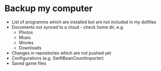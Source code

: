 # Backup my computer

- List of programms which are installed but are not included in my dotfiles
- Documents not synced to a cloud - check home dir, e.g.
  - Photos
  - Music
  - Movies
  - Downloads
- Changes in repositories which are not pushed yet
- Configurations (e.g. SwiftBeanCountImporter)
- Saved game files
